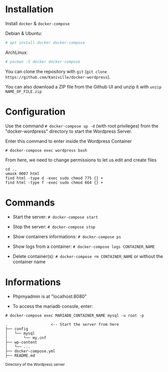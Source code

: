 # Installation

Install `docker` & `docker-compose`

Debian & Ubuntu:
```bash
# apt install docker docker-compose
```

ArchLinux:
```bash
# pacman -S docker docker-compose
```

You can clone the repository with `git` (`git clone https://github.com/Kaniville/docker-wordpress`).

You can also download a ZIP file from the Github UI and unzip it with `unzip NAME_OF_FILE.zip`

# Configuration

Use the command `# docker-compose up -d` (with root privileges) from the "docker-wordpress" directory to start the Wordpress Server.

Enter this command to enter inside the Wordpress Container
```
# docker-compose exec wordpress bash
```

From here, we need to change permissions to let us edit and create files
```
cd ..
umask 0007 html
find html -type d -exec sudo chmod 775 {} +
find html -type f -exec sudo chmod 664 {} +
```

# Commands

- Start the server: `# docker-compose start`

- Stop the server: `# docker-compose stop`

- Show containers informations: `# docker-compose ps`

- Show logs from a container: `# docker-compose logs CONTAINER_NAME`

- Delete container(s): `# docker-compose rm CONTAINER_NAME` or without the container name

# Informations

- Phpmyadmin is at "localhost:8080"

- To access the mariadb console, enter:
```
# docker-compose exec MARIADB_CONTAINER_NAME mysql -u root -p
```

```
.                   <-- Start the server from here
├── config
│   └── mysql
│       └── my.cnf
├── wp-content
│   └── ...
├── docker-compose.yml
├── README.md

```
<sub>Directory of the Wordpress server</sub>
